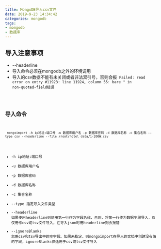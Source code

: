 ```yaml
---
title: MongoDB导入csv文件
date: 2019-9-23 14:34:42
categories: mongodb
tags:
- mongodb
- 数据库
---
```


## 导入注意事项
* --headerline
* 导入命令必须在mongodb之外的环境调用
* 导入的csv数据不能有未关闭或者非法双引号，否则会报<code> Failed: read error on entry #11923: line 11924, column 55: bare " in non-quoted-field</cdoe>错误

## 导入命令
```
 mongoimport -h ip地址:端口号 -u 数据库用户名 -p 数据库密码 -d 数据库名称 -c 集合名称 --type csv --headerline --file /root/hotel_data/1-200W.csv
```
* -h ip地址:端口号
* -u 数据库用户名
* -p 数据库密码
* -d 数据库名称
* -c 集合名称
* --type 指定导入文件类型
* --headerline 如果使用headerline则使用第一行作为字段名称，否则，将第一行作为数据字段导入，仅仅用作csv或tsv文件导入，在导入json时用headerline则会报错
* --ignoreBlanks 忽略csv和tsv导出中的空字段。如果未指定，则mongoimport在导入的文档中创建没有值的字段，ignoreBlanks仅适用于csv或tsv文件导入